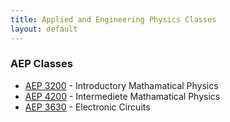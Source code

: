 ```yaml
---
title: Applied and Engineering Physics Classes
layout: default
---
```

<link rel="stylesheet" href="/main.css">

### AEP Classes
- [AEP 3200](/classes/aep/AEP3200.md) - Introductory Mathamatical Physics
- [AEP 4200](/classes/aep/AEP4200.md) - Intermediete Mathamatical Physics
- [AEP 3630](/classes/phys/PHYS3360.md) - Electronic Circuits


